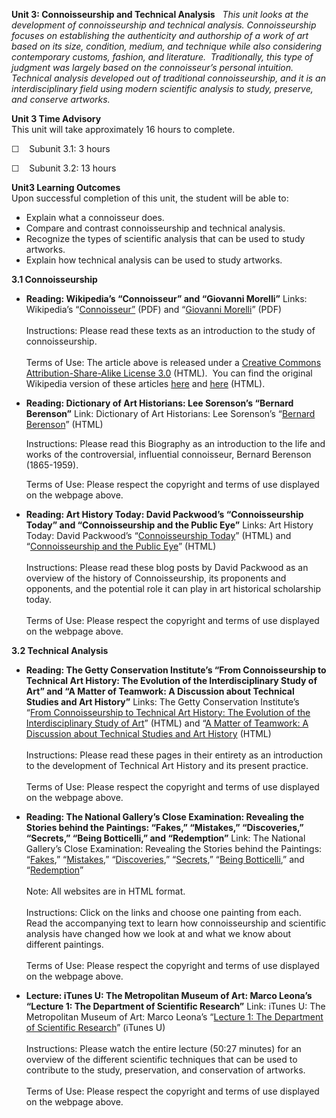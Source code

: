 **Unit 3: Connoisseurship and Technical Analysis** <span id="3"></span> 
*This unit looks at the development of connoisseurship and technical
analysis. Connoisseurship focuses on establishing the authenticity and
authorship of a work of art based on its size, condition, medium, and
technique while also considering contemporary customs, fashion, and
literature.  Traditionally, this type of judgment was largely based on
the connoisseur’s personal intuition.  Technical analysis developed out
of traditional connoisseurship, and it is an interdisciplinary field
using modern scientific analysis to study, preserve, and conserve
artworks.*

**Unit 3 Time Advisory**  
This unit will take approximately 16 hours to complete.

☐    Subunit 3.1: 3 hours

☐    Subunit 3.2: 13 hours

**Unit3 Learning Outcomes**  
Upon successful completion of this unit, the student will be able to:

-   Explain what a connoisseur does.
-   Compare and contrast connoisseurship and technical analysis.
-   Recognize the types of scientific analysis that can be used to study
    artworks.
-   Explain how technical analysis can be used to study artworks.

**3.1 Connoisseurship** <span id="3.1"></span> 
-   **Reading: Wikipedia’s “Connoisseur” and “Giovanni Morelli”**
    Links: Wikipedia’s
    “[Connoisseur”](https://resources.saylor.org/wwwresources/archived/site/wp-content/uploads/2011/03/Wikipedias-Connoisseur-.pdf)
    (PDF) and “[Giovanni
    Morelli](https://resources.saylor.org/wwwresources/archived/site/wp-content/uploads/2011/03/Wikipedias-Giovanni-Morelli.pdf)”
    (PDF)  
        
     Instructions: Please read these texts as an introduction to the
    study of connoisseurship.  
        
     Terms of Use: The article above is released under a [Creative
    Commons Attribution-Share-Alike License
    3.0](http://creativecommons.org/licenses/by-sa/3.0/) (HTML).  You
    can find the original Wikipedia version of these articles
    [here](http://en.wikipedia.org/wiki/Connoisseurship) and
    [here](http://en.wikipedia.org/wiki/Giovanni_Morelli) (HTML).

-   **Reading: Dictionary of Art Historians: Lee Sorenson’s “Bernard
    Berenson”**
    Link: Dictionary of Art Historians: Lee Sorenson’s “[Bernard
    Berenson](http://www.dictionaryofarthistorians.org/berensonb.htm)”
    (HTML)  
      
     Instructions: Please read this Biography as an introduction to the
    life and works of the controversial, influential connoisseur,
    Bernard Berenson (1865-1959).   
      
     Terms of Use: Please respect the copyright and terms of use
    displayed on the webpage above.

-   **Reading: Art History Today: David Packwood’s “Connoisseurship
    Today” and “Connoisseurship and the Public Eye”**
    Links: Art History Today: David Packwood’s “[Connoisseurship
    Today](http://artintheblood.typepad.com/art_history_today/2010/07/connoisseurship-today.html)”
    (HTML) and “[Connoisseurship and the Public
    Eye](http://artintheblood.typepad.com/art_history_today/2010/09/connoisseurship-and-the-public-eye.html)”
    (HTML)  
        
     Instructions: Please read these blog posts by David Packwood as an
    overview of the history of Connoisseurship, its proponents and
    opponents, and the potential role it can play in art historical
    scholarship today.  
        
     Terms of Use: Please respect the copyright and terms of use
    displayed on the webpage above.

**3.2 Technical Analysis** <span id="3.2"></span> 
-   **Reading: The Getty Conservation Institute’s “From Connoisseurship
    to Technical Art History: The Evolution of the Interdisciplinary
    Study of Art” and “A Matter of Teamwork: A Discussion about
    Technical Studies and Art History”**
    Links: The Getty Conservation Institute’s “[From Connoisseurship to
    Technical Art History: The Evolution of the Interdisciplinary Study
    of
    Art](http://www.getty.edu/conservation/publications/newsletters/20_1/feature.html)”
    (HTML) and “[A Matter of Teamwork: A Discussion about Technical
    Studies and Art
    History](http://www.getty.edu/conservation/publications/newsletters/20_1/dialogue.html)
    (HTML)  
        
     Instructions: Please read these pages in their entirety as an
    introduction to the development of Technical Art History and its
    present practice.  
        
     Terms of Use: Please respect the copyright and terms of use
    displayed on the webpage above.

-   **Reading: The National Gallery’s Close Examination: Revealing the
    Stories behind the Paintings: “Fakes,” “Mistakes,” “Discoveries,”
    “Secrets,” “Being Botticelli,” and “Redemption”**
    Link: The National Gallery’s Close Examination: Revealing the
    Stories behind the Paintings:
    “[Fakes](http://www.nationalgallery.org.uk/paintings/research/close-examination/fakes/),”
    “[Mistakes](http://www.nationalgallery.org.uk/paintings/research/close-examination/mistakes/),”
    “[Discoveries](http://www.nationalgallery.org.uk/paintings/research/close-examination/discoveries/),”
    “[Secrets](http://www.nationalgallery.org.uk/paintings/research/close-examination/secrets/),”
    “[Being
    Botticelli](http://www.nationalgallery.org.uk/paintings/research/being-botticelli),”
    and
    “[Redemption](http://www.nationalgallery.org.uk/paintings/research/close-examination/redemption/)”  
        
     Note: All websites are in HTML format.  
        
     Instructions: Click on the links and choose one painting from
    each.  Read the accompanying text to learn how connoisseurship and
    scientific analysis have changed how we look at and what we know
    about different paintings.  
        
     Terms of Use: Please respect the copyright and terms of use
    displayed on the webpage above.

-   **Lecture: iTunes U: The Metropolitan Museum of Art: Marco Leona’s
    “Lecture 1: The Department of Scientific Research”**
    Link: iTunes U: The Metropolitan Museum of Art: Marco Leona’s
    “[Lecture 1: The Department of Scientific
    Research](http://deimos3.apple.com/WebObjects/Core.woa/Browse/metmuseum.org.1657074426.01657074428)”
    (iTunes U)  
        
     Instructions: Please watch the entire lecture (50:27 minutes) for
    an overview of the different scientific techniques that can be used
    to contribute to the study, preservation, and conservation of
    artworks.  
        
     Terms of Use: Please respect the copyright and terms of use
    displayed on the webpage above.



